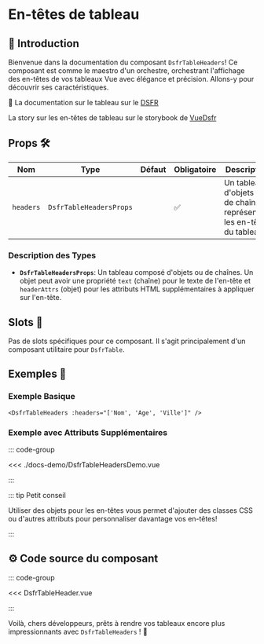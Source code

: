 # En-têtes de tableau

## 🌟 Introduction

Bienvenue dans la documentation du composant `DsfrTableHeaders`! Ce composant est comme le maestro d'un orchestre, orchestrant l'affichage des en-têtes de vos tableaux Vue avec élégance et précision. Allons-y pour découvrir ses caractéristiques.

🏅 La documentation sur le tableau sur le [DSFR](https://www.systeme-de-design.gouv.fr/elements-d-interface/composants/tableau/)

<VIcon name="vi-file-type-storybook" /> La story sur les en-têtes de tableau sur le storybook de [VueDsfr](https://storybook.vue-ds.fr/?path=/docs/composants-dsfrtableheaders--docs)

## Props 🛠️

| Nom       | Type                        | Défaut | Obligatoire | Description                                                          |
|-----------|-----------------------------|--------|-------------|----------------------------------------------------------------------|
| `headers` | `DsfrTableHeadersProps`     |        | ✅           | Un tableau d'objets ou de chaînes représentant les en-têtes du tableau. |

### Description des Types

- **`DsfrTableHeadersProps`**: Un tableau composé d'objets ou de chaînes. Un objet peut avoir une propriété `text` (chaîne) pour le texte de l'en-tête et `headerAttrs` (objet) pour les attributs HTML supplémentaires à appliquer sur l'en-tête.

## Slots 🧩

Pas de slots spécifiques pour ce composant. Il s'agit principalement d'un composant utilitaire pour `DsfrTable`.

## Exemples 📝

### Exemple Basique

```vue
<DsfrTableHeaders :headers="['Nom', 'Age', 'Ville']" />
```

### Exemple avec Attributs Supplémentaires

::: code-group

<Story data-title="Démo" min-h="320px">
  <div class="fr-container">
    <DsfrTableHeadersDemo />
  </div>
</Story>

<<< ./docs-demo/DsfrTableHeadersDemo.vue

:::

::: tip Petit conseil

Utiliser des objets pour les en-têtes vous permet d'ajouter des classes CSS ou d'autres attributs pour personnaliser davantage vos en-têtes!

:::

## ⚙️ Code source du composant

::: code-group

<<< DsfrTableHeader.vue

:::

Voilà, chers développeurs, prêts à rendre vos tableaux encore plus impressionnants avec `DsfrTableHeaders` ! 🌟

<script setup lang="ts">
import DsfrTableHeadersDemo from './docs-demo/DsfrTableHeadersDemo.vue'
</script>
